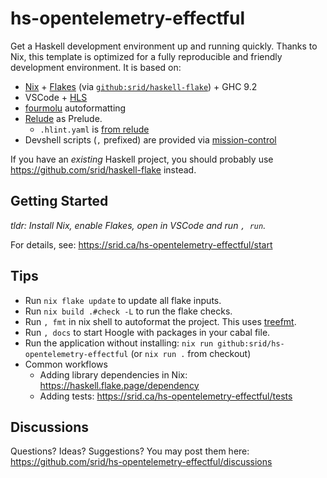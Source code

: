 # hs-opentelemetry-effectful

Get a Haskell development environment up and running quickly. Thanks to Nix, this template is optimized for a fully reproducible and friendly development environment. It is based on:

- [Nix](https://srid.ca/haskell-nix) + [Flakes](https://serokell.io/blog/practical-nix-flakes) (via [`github:srid/haskell-flake`](https://github.com/srid/haskell-flake)) + GHC 9.2
- VSCode + [HLS](https://github.com/haskell/haskell-language-server)
- [fourmolu](https://github.com/fourmolu/fourmolu) autoformatting 
- [Relude](https://github.com/kowainik/relude#relude) as Prelude.
  - `.hlint.yaml` is [from relude](https://github.com/kowainik/relude/blob/main/.hlint.yaml)
- Devshell scripts (`,` prefixed) are provided via [mission-control](https://github.com/Platonic-Systems/mission-control)

If you have an *existing* Haskell project, you should probably use https://github.com/srid/haskell-flake instead.

## Getting Started

*tldr: Install Nix, enable Flakes, open in VSCode and run `, run`.*

For details, see: https://srid.ca/hs-opentelemetry-effectful/start

## Tips

- Run `nix flake update` to update all flake inputs.
- Run `nix build .#check -L` to run the flake checks.
- Run `, fmt` in nix shell to autoformat the project. This uses [treefmt](https://github.com/numtide/treefmt).
- Run `, docs` to start Hoogle with packages in your cabal file.
- Run the application without installing: `nix run github:srid/hs-opentelemetry-effectful` (or `nix run .` from checkout)
- Common workflows
  - Adding library dependencies in Nix: https://haskell.flake.page/dependency
  - Adding tests: https://srid.ca/hs-opentelemetry-effectful/tests

## Discussions

Questions? Ideas? Suggestions? You may post them here: https://github.com/srid/hs-opentelemetry-effectful/discussions
